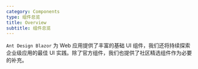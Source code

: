 ```yaml
---
category: Components
type: 组件总览
title: Overview
subtitle: 组件总览
---
```


  `Ant Design Blazor` 为 Web 应用提供了丰富的基础 UI 组件，我们还将持续探索企业级应用的最佳 UI 实践。除了官方组件，我们也提供了社区精选组件作为必要的补充。
